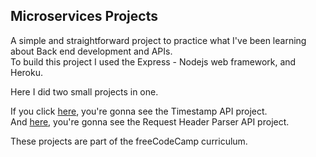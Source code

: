 ## Microservices Projects

A simple and straightforward project to practice what I've been learning about Back end development and APIs.  
To build this project I used the Express - Nodejs web framework, and Heroku.

Here I did two small projects in one.

If you click [here](https://immense-eyrie-58582.herokuapp.com/), you're gonna see the Timestamp API project.  
And [here](https://immense-eyrie-58582.herokuapp.com/req-header-parser), you're gonna see the Request Header Parser API project.

These projects are part of the freeCodeCamp curriculum.